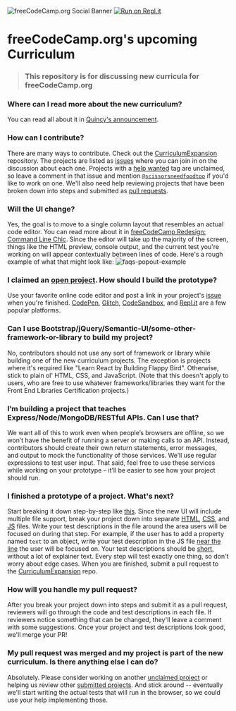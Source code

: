 ![freeCodeCamp.org Social Banner](https://s3.amazonaws.com/freecodecamp/wide-social-banner.png)
[![Run on Repl.it](https://repl.it/badge/github/freeCodeCamp/CurriculumExpansion)](https://repl.it/github/freeCodeCamp/CurriculumExpansion)
# freeCodeCamp.org's upcoming Curriculum

> ### This repository is for discussing new curricula for freeCodeCamp.org

### Where can I read more about the new curriculum?	
You can read all about it in [Quincy's announcement](https://www.freecodecamp.org/forum/t/help-us-build-version-7-0-of-the-freecodecamp-curriculum/263546).	

### How can I contribute?	
There are many ways to contribute. Check out the [CurriculumExpansion](https://github.com/freeCodeCamp/CurriculumExpansion) repository. The projects are listed as [issues](https://github.com/freeCodeCamp/CurriculumExpansion/issues) where you can join in on the discussion about each one. Projects with a [help wanted](https://github.com/freeCodeCamp/CurriculumExpansion/issues?q=is%3Aissue+is%3Aopen+label%3A%22help+wanted%22) tag are unclaimed, so leave a comment in that issue and mention [`@scissorsneedfoodtoo`](https://github.com/scissorsneedfoodtoo) if you'd like to work on one. We'll also need help reviewing projects that have been broken down into steps and submitted as [pull requests](https://github.com/freeCodeCamp/CurriculumExpansion/pulls).	

### Will the UI change?	
Yes, the goal is to move to a single column layout that resembles an actual code editor. You can read more about it in [freeCodeCamp Redesign: Command Line Chic](https://www.freecodecamp.org/forum/t/freecodecamp-redesign-command-line-chic/267917). Since the editor will take up the majority of the screen, things like the HTML preview, console output, and the current test you're working on will appear contextually between lines of code. Here's a rough example of what that might look like: ![faqs-popout-example](https://user-images.githubusercontent.com/2051070/56576362-1c76e600-6603-11e9-9655-5870a68bbb0f.gif)	

### I claimed an [open project](https://github.com/freeCodeCamp/CurriculumExpansion/issues?q=is%3Aissue+is%3Aopen+label%3A%22help+wanted%22). How should I build the prototype?	
Use your favorite online code editor and post a link in your project's [issue](https://github.com/freeCodeCamp/CurriculumExpansion/issues) when you're finished. [CodePen](https://codepen.io/), [Glitch](https://glitch.com/), [CodeSandbox](https://codesandbox.io/), and [Repl.it](https://repl.it/) are a few popular platforms.	

### Can I use Bootstrap/jQuery/Semantic-UI/some-other-framework-or-library to build my project?	
No, contributors should not use any sort of framework or library while building one of the new curriculum projects. The exception is projects where it's required like "Learn React by Building Flappy Bird". Otherwise, stick to plain ol' HTML, CSS, and JavaScript. (Note that this doesn't apply to users, who are free to use whatever frameworks/libraries they want for the Front End Libraries Certification projects.)	

### I’m building a project that teaches Express/Node/MongoDB/RESTful APIs. Can I use that?	
We want all of this to work even when people’s browsers are offline, so we won’t have the benefit of running a server or making calls to an API. Instead, contributors should create their own return statements, error messages, and output to mock the functionality of those services. We’ll use regular expressions to test user input. That said, feel free to use these services while working on your prototype – it’ll be easier to see how your project should run.	

### I finished a prototype of a project. What's next?	
Start breaking it down step-by-step like [this](https://github.com/freeCodeCamp/CurriculumExpansion/pull/135/files). Since the new UI will include multiple file support, break your project down into separate [HTML](https://github.com/freeCodeCamp/CurriculumExpansion/blob/master/basic-javascript-role-playing-game/index.html), [CSS](https://github.com/freeCodeCamp/CurriculumExpansion/blob/master/basic-javascript-role-playing-game/css/style.css), and [JS](https://github.com/freeCodeCamp/CurriculumExpansion/blob/master/basic-javascript-role-playing-game/index010.js) files. Write your test descriptions in the file around the area users will be focused on during that step. For example, if the user has to add a property named `text` to an object, write your test description in the JS file [near the line](https://github.com/freeCodeCamp/CurriculumExpansion/blob/794cd07d08c8926b39a0241eb075637744552433/basic-javascript-role-playing-game/index300.js#L20) the user will be focused on. Your test descriptions should be [short](https://github.com/freeCodeCamp/CurriculumExpansion/blob/master/basic-javascript-role-playing-game/index050.js#L7), without a lot of explainer text. Every step will test exactly one thing, so don't worry about edge cases. When you are finished, submit a pull request to the [CurriculumExpansion](https://github.com/freeCodeCamp/CurriculumExpansion) repo.	

### How will you handle my pull request?	
After you break your project down into steps and submit it as a pull request, reviewers will go through the code and test descriptions in each file. If reviewers notice something that can be changed, they'll leave a comment with some suggestions. Once your project and test descriptions look good, we'll merge your PR!	

### My pull request was merged and my project is part of the new curriculum. Is there anything else I can do?	
Absolutely. Please consider working on another [unclaimed project](https://github.com/freeCodeCamp/CurriculumExpansion/issues?q=is%3Aissue+is%3Aopen+label%3A%22help+wanted%22) or helping us review other [submitted projects](https://github.com/freeCodeCamp/CurriculumExpansion/pulls). And stick around -- eventually we'll start writing the actual tests that will run in the browser, so we could use your help implementing those.

